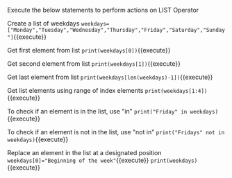 Execute the below statements to perform actions on LIST Operator

Create a list of weekdays `weekdays=["Monday","Tuesday","Wednesday","Thursday","Friday","Saturday","Sunday"]`{{execute}}

 Get first element from list `print(weekdays[0])`{{execute}}

 Get second element from list `print(weekdays[1])`{{execute}}

 Get last element from list `print(weekdays[len(weekdays)-1])`{{execute}}

 Get list elements using range of index elements `print(weekdays[1:4])`{{execute}}

 To check if an element is in the list, use "in" `print("Friday" in weekdays)`{{execute}}

 To check if an element is not in the list, use "not in" `print("Fridays" not in weekdays)`{{execute}}

Replace an element in the list at a designated position `weekdays[0]="Beginning of the week"`{{execute}}
`print(weekdays)`{{execute}}

